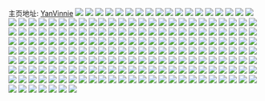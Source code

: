 主页地址: [YanVinnie](https://weibo.com/u/5022826012) 
![](https://wx4.sinaimg.cn/mw2000/005tVguMly1gr5arp695hj31sc2dsqsh.jpg) 
![](https://wx4.sinaimg.cn/mw2000/005tVguMly1gr5arnux5wj32622w2qeu.jpg) 
![](https://wx4.sinaimg.cn/mw2000/005tVguMly1gr5armfianj32c0340wri.jpg) 
![](https://wx4.sinaimg.cn/mw2000/005tVguMly1gr5arlck0ej62c0340npe02.jpg) 
![](https://wx4.sinaimg.cn/mw2000/005tVguMly1gr5aqsekoij31kw1kwx6q.jpg) 
![](https://wx4.sinaimg.cn/mw2000/005tVguMly1gr5ar21d9hj31kw1kwnpe.jpg) 
![](https://wx4.sinaimg.cn/mw2000/005tVguMly1gqvwrj73g5j30n015f7ic.jpg) 
![](https://wx4.sinaimg.cn/mw2000/005tVguMly1gqvwriv0hpj30n0149k5n.jpg) 
![](https://wx4.sinaimg.cn/mw2000/005tVguMly1gqvwrk2fxrj31gb1cs47v.jpg) 
![](https://wx4.sinaimg.cn/mw2000/005tVguMly1gqvwrplipij32c02c0npd.jpg) 
![](https://wx4.sinaimg.cn/mw2000/005tVguMly1gqvwrjl3v4j30n0178wsa.jpg) 
![](https://wx4.sinaimg.cn/mw2000/005tVguMly1gqvwrlxn0lj33402c0qv6.jpg) 
![](https://wx4.sinaimg.cn/mw2000/005tVguMly1gqvwrn4617j31sc2dsqv5.jpg) 
![](https://wx4.sinaimg.cn/mw2000/005tVguMly1gqvwroaai8j61sc2dsqv502.jpg) 
![](https://wx4.sinaimg.cn/mw2000/005tVguMly1gqvwrkn9vzj31hc12xanm.jpg) 
![](https://wx4.sinaimg.cn/mw2000/005tVguMly1gqmprmc8rdj33402c01kx.jpg) 
![](https://wx4.sinaimg.cn/mw2000/005tVguMly1gqmprk1utwj33402c01kx.jpg) 
![](https://wx4.sinaimg.cn/mw2000/005tVguMly1gqmprf07kqj32c0340hdu.jpg) 
![](https://wx4.sinaimg.cn/mw2000/005tVguMly1gqmprdyxp5j33402c07wl.jpg) 
![](https://wx4.sinaimg.cn/mw2000/005tVguMly1gqmprhtp5tj32842xk1kx.jpg) 
![](https://wx4.sinaimg.cn/mw2000/005tVguMly1gqmprg5al0j32843181kx.jpg) 
![](https://wx4.sinaimg.cn/mw2000/005tVguMly1gqmprn8fpij31oj1oj19v.jpg) 
![](https://wx4.sinaimg.cn/mw2000/005tVguMly1gqmproqq64j32c0340npd.jpg) 
![](https://wx4.sinaimg.cn/mw2000/005tVguMly1gqmprb43fsj30n03337s7.jpg) 
![](https://wx4.sinaimg.cn/mw2000/005tVguMly1gqj00cufb9j32c02c07wh.jpg) 
![](https://wx4.sinaimg.cn/mw2000/005tVguMly1gqb327wspkj30n01liu0x.jpg) 
![](https://wx4.sinaimg.cn/mw2000/005tVguMly1gqb30yloh0j32c02c0e82.jpg) 
![](https://wx4.sinaimg.cn/mw2000/005tVguMly1gqb3121cinj30mh0jo0xc.jpg) 
![](https://wx4.sinaimg.cn/mw2000/005tVguMly1gqb30wj0ipj32y927o4qp.jpg) 
![](https://wx4.sinaimg.cn/mw2000/005tVguMly1gqb311f5fnj322d2r5qv5.jpg) 
![](https://wx4.sinaimg.cn/mw2000/005tVguMly1gqb31022kcj32c0340npd.jpg) 
![](https://wx4.sinaimg.cn/mw2000/005tVguMly1gq8xo9piyyj32c02c04qp.jpg) 
![](https://wx4.sinaimg.cn/mw2000/005tVguMly1gq8xobszvwj33402c0npd.jpg) 
![](https://wx4.sinaimg.cn/mw2000/005tVguMly1gq8xo74d2oj32c02c0e81.jpg) 
![](https://wx4.sinaimg.cn/mw2000/005tVguMly1gq8xo4ar9qj32c0340kjl.jpg) 
![](https://wx4.sinaimg.cn/mw2000/005tVguMly1gq34s4n7oej30n02dx1kx.jpg) 
![](https://wx4.sinaimg.cn/mw2000/005tVguMly1gq34s390s8j30n02p11kx.jpg) 
![](https://wx4.sinaimg.cn/mw2000/005tVguMly1gq34s5o53pj30n01wre26.jpg) 
![](https://wx4.sinaimg.cn/mw2000/005tVguMly1gq34syw4eej30n01a07wh.jpg) 
![](https://wx4.sinaimg.cn/mw2000/005tVguMly1gq34s3seddj30n00z6jz3.jpg) 
![](https://wx4.sinaimg.cn/mw2000/005tVguMly1gq34s8i9u6j33402c0hdu.jpg) 
![](https://wx4.sinaimg.cn/mw2000/005tVguMly1gq34s1z4rlj33332bb7wi.jpg) 
![](https://wx4.sinaimg.cn/mw2000/005tVguMly1gq34sdrnw5j33402c0b29.jpg) 
![](https://wx4.sinaimg.cn/mw2000/005tVguMly1gq34sced4cj32pr21bu0x.jpg) 
![](https://wx4.sinaimg.cn/mw2000/005tVguMly1gpvz5fk5tsj30u0140jzs.jpg) 
![](https://wx4.sinaimg.cn/mw2000/005tVguMly1gpvz4683t0j30u014011c.jpg) 
![](https://wx4.sinaimg.cn/mw2000/005tVguMly1gpvz45fa3lj31400u0guv.jpg) 
![](https://wx4.sinaimg.cn/mw2000/005tVguMly1gpvz43jbsxj30u010wn5z.jpg) 
![](https://wx4.sinaimg.cn/mw2000/005tVguMly1gpvz44racuj30u0140k1a.jpg) 
![](https://wx4.sinaimg.cn/mw2000/005tVguMly1gpvz472cloj30u113kgru.jpg) 
![](https://wx4.sinaimg.cn/mw2000/005tVguMly1gpvz5hhpvbj30u00u0tg9.jpg) 
![](https://wx4.sinaimg.cn/mw2000/005tVguMly1gpvz4454c6j30n01dswiq.jpg) 
![](https://wx4.sinaimg.cn/mw2000/005tVguMly1gpvzbwukmtj30n01drdws.jpg) 
![](https://wx4.sinaimg.cn/mw2000/005tVguMly1gpss0490wdj30n01b0k1b.jpg) 
![](https://wx4.sinaimg.cn/mw2000/005tVguMly1gplv4prz9dj32c0340e82.jpg) 
![](https://wx4.sinaimg.cn/mw2000/005tVguMly1gplv4kt00cj32c03404qq.jpg) 
![](https://wx4.sinaimg.cn/mw2000/005tVguMly1gplv4fydraj32c0340kjl.jpg) 
![](https://wx4.sinaimg.cn/mw2000/005tVguMly1gplv43jn74j33402c0kjl.jpg) 
![](https://wx4.sinaimg.cn/mw2000/005tVguMly1gplv4sfi47j32c02c07pz.jpg) 
![](https://wx4.sinaimg.cn/mw2000/005tVguMly1gplv4cjr5jj32c02c04qp.jpg) 
![](https://wx4.sinaimg.cn/mw2000/005tVguMly1gplv4abj9sj32bb2bb7wi.jpg) 
![](https://wx4.sinaimg.cn/mw2000/005tVguMly1gplv3v0fhnj30n01dsti0.jpg) 
![](https://wx4.sinaimg.cn/mw2000/005tVguMly1gplv3yd9blj31kq18ykjj.jpg) 
![](https://wx4.sinaimg.cn/mw2000/005tVguMly1gper9nt1z6j32c02c07wh.jpg) 
![](https://wx4.sinaimg.cn/mw2000/005tVguMly1gper9m27i8j32c02c07wh.jpg) 
![](https://wx4.sinaimg.cn/mw2000/005tVguMly1gper9phtr1j32c02c0kjl.jpg) 
![](https://wx4.sinaimg.cn/mw2000/005tVguMly1gper9r5tuoj32c02c0b29.jpg) 
![](https://wx4.sinaimg.cn/mw2000/005tVguMly1gper9eyncsj32pq2bub2a.jpg) 
![](https://wx4.sinaimg.cn/mw2000/005tVguMly1gper9gc4jwj327x2zs7wh.jpg) 
![](https://wx4.sinaimg.cn/mw2000/005tVguMly1gper9l85qcj31sc2ds1ky.jpg) 
![](https://wx4.sinaimg.cn/mw2000/005tVguMly1gper9jmc5fj31oz2caty3.jpg) 
![](https://wx4.sinaimg.cn/mw2000/005tVguMly1gper9ia2ejj31sc2dse81.jpg) 
![](https://wx4.sinaimg.cn/mw2000/005tVguMly1gper9cssd3j32bb332npe.jpg) 
![](https://wx4.sinaimg.cn/mw2000/005tVguMly1gper9dyuqbj33332bbu0y.jpg) 
![](https://wx4.sinaimg.cn/mw2000/005tVguMly1gp91f3cucfj32c02c0kjl.jpg) 
![](https://wx4.sinaimg.cn/mw2000/005tVguMly1gp91ez92e4j30n0149497.jpg) 
![](https://wx4.sinaimg.cn/mw2000/005tVguMly1gp91ey2w67j30u014eanw.jpg) 
![](https://wx4.sinaimg.cn/mw2000/005tVguMly1gp91evpjdej30mi0u010f.jpg) 
![](https://wx4.sinaimg.cn/mw2000/005tVguMly1gp91gy612xj30n01frkjl.jpg) 
![](https://wx4.sinaimg.cn/mw2000/005tVguMly1gp91f5k1ahj31ei1eikdd.jpg) 
![](https://wx4.sinaimg.cn/mw2000/005tVguMly1gp6qb41nddj33402c0hdt.jpg) 
![](https://wx4.sinaimg.cn/mw2000/005tVguMly1gp6qap37s1j32c02c0npd.jpg) 
![](https://wx4.sinaimg.cn/mw2000/005tVguMly1gp6qavk5tgj32c02c0e81.jpg) 
![](https://wx4.sinaimg.cn/mw2000/005tVguMly1gp6qbk9r22j32c02c01kx.jpg) 
![](https://wx4.sinaimg.cn/mw2000/005tVguMly1gp6qbe65ehj32c02c0jwi.jpg) 
![](https://wx4.sinaimg.cn/mw2000/005tVguMly1gp6q9s64v7j32432zub29.jpg) 
![](https://wx4.sinaimg.cn/mw2000/005tVguMly1gp6qc3mcj1j31sc2ds7wh.jpg) 
![](https://wx4.sinaimg.cn/mw2000/005tVguMly1gp6qbxdyw6j32c02c0npe.jpg) 
![](https://wx4.sinaimg.cn/mw2000/005tVguMly1gp6qbbzndfj32c02c01kx.jpg) 
![](https://wx4.sinaimg.cn/mw2000/005tVguMly1gp6q9gp55aj32c02c0npe.jpg) 
![](https://wx4.sinaimg.cn/mw2000/005tVguMly1gp6qado6enj314h1hcdxd.jpg) 
![](https://wx4.sinaimg.cn/mw2000/005tVguMly1gp21qv6vhpj316o1kwb29.jpg) 
![](https://wx4.sinaimg.cn/mw2000/005tVguMly1gp21qpat2tj316o1kw4qp.jpg) 
![](https://wx4.sinaimg.cn/mw2000/005tVguMly1gp21qyztbnj316o1kw1kx.jpg) 
![](https://wx4.sinaimg.cn/mw2000/005tVguMly1gp21qxgpf7j316o1kwe81.jpg) 
![](https://wx4.sinaimg.cn/mw2000/005tVguMly1gp21roay9tj32c02c0e81.jpg) 
![](https://wx4.sinaimg.cn/mw2000/005tVguMly1gp21udhpm0j30u0140qv5.jpg) 
![](https://wx4.sinaimg.cn/mw2000/005tVguMly1gp21qimnumj316o1kwnpd.jpg) 
![](https://wx4.sinaimg.cn/mw2000/005tVguMly1gp21rbj3m5j32c0340kjm.jpg) 
![](https://wx4.sinaimg.cn/mw2000/005tVguMly1gp21r3e4mej32c0340kjn.jpg) 
![](https://wx4.sinaimg.cn/mw2000/005tVguMly1gp21r6vzldj32c0340tur.jpg) 
![](https://wx4.sinaimg.cn/mw2000/005tVguMly1gp21riubgyj32c0340b2a.jpg) 
![](https://wx4.sinaimg.cn/mw2000/005tVguMly1gowgb6nhz0j328g2x47wi.jpg) 
![](https://wx4.sinaimg.cn/mw2000/005tVguMly1gowgb85aqqj33402c01kx.jpg) 
![](https://wx4.sinaimg.cn/mw2000/005tVguMly1gowgbd6l5rj33402c0npe.jpg) 
![](https://wx4.sinaimg.cn/mw2000/005tVguMly1gowgb1fv9xj32c0340ajr.jpg) 
![](https://wx4.sinaimg.cn/mw2000/005tVguMly1gowgdv4knsj30tu0tuqq4.jpg) 
![](https://wx4.sinaimg.cn/mw2000/005tVguMly1gowgb9raggj32912mw1fg.jpg) 
![](https://wx4.sinaimg.cn/mw2000/005tVguMly1gowgb4g2z7j30u0140wm9.jpg) 
![](https://wx4.sinaimg.cn/mw2000/005tVguMly1gowgcrleoyj30mi0u01do.jpg) 
![](https://wx4.sinaimg.cn/mw2000/005tVguMly1gowgc0urkfj30n01ds1k3.jpg) 
![](https://wx4.sinaimg.cn/mw2000/005tVguMly1gon2dmsj2tj32c02c04m2.jpg) 
![](https://wx4.sinaimg.cn/mw2000/005tVguMly1gon2de7grmj31401hc14m.jpg) 
![](https://wx4.sinaimg.cn/mw2000/005tVguMly1gon2do5o1uj30u11hc14v.jpg) 
![](https://wx4.sinaimg.cn/mw2000/005tVguMly1gon2jbosxvj322j2rbqg3.jpg) 
![](https://wx4.sinaimg.cn/mw2000/005tVguMly1gon2dgzv58j32c0340u0x.jpg) 
![](https://wx4.sinaimg.cn/mw2000/005tVguMly1gon2dlab4bj32c02c01gw.jpg) 
![](https://wx4.sinaimg.cn/mw2000/005tVguMly1gojia4egcij32c02c0kjl.jpg) 
![](https://wx4.sinaimg.cn/mw2000/005tVguMly1goji9l6bzoj32c02c0e81.jpg) 
![](https://wx4.sinaimg.cn/mw2000/005tVguMly1gojibgu0fjj30u40u47wh.jpg) 
![](https://wx4.sinaimg.cn/mw2000/005tVguMly1goji9uwrtrj324j2u24qp.jpg) 
![](https://wx4.sinaimg.cn/mw2000/005tVguMly1goji9tdd37j314d1hcqaf.jpg) 
![](https://wx4.sinaimg.cn/mw2000/005tVguMly1goji9zofbnj32c0340kjl.jpg) 
![](https://wx4.sinaimg.cn/mw2000/005tVguMly1gojia6730mj33332bbhdt.jpg) 
![](https://wx4.sinaimg.cn/mw2000/005tVguMly1goji9spacuj33332bbb2a.jpg) 
![](https://wx4.sinaimg.cn/mw2000/005tVguMly1goji9o93jwj32c02c0x6p.jpg) 
![](https://wx4.sinaimg.cn/mw2000/005tVguMly1gogxq94pdwj32c02c07tr.jpg) 
![](https://wx4.sinaimg.cn/mw2000/005tVguMly1gocfc37ugtj32c02c07wh.jpg) 
![](https://wx4.sinaimg.cn/mw2000/005tVguMly1go7jxjtu1uj33402c0qv5.jpg) 
![](https://wx4.sinaimg.cn/mw2000/005tVguMly1go7jxmp4pej32c02c01kx.jpg) 
![](https://wx4.sinaimg.cn/mw2000/005tVguMly1go7jxe7cq8j32c02c0e81.jpg) 
![](https://wx4.sinaimg.cn/mw2000/005tVguMly1go7jxa3fbfj33402c0b29.jpg) 
![](https://wx4.sinaimg.cn/mw2000/005tVguMly1go7jxt62gsj33402c0u0x.jpg) 
![](https://wx4.sinaimg.cn/mw2000/005tVguMly1go7jxy7d64j33402c0hdt.jpg) 
![](https://wx4.sinaimg.cn/mw2000/005tVguMly1go7jx60md7j32772xlhdu.jpg) 
![](https://wx4.sinaimg.cn/mw2000/005tVguMly1go7jzs9su8j30n00ls125.jpg) 
![](https://wx4.sinaimg.cn/mw2000/005tVguMly1go7k0qm7gjj30tu0tu4lb.jpg) 
![](https://wx4.sinaimg.cn/mw2000/005tVguMly1go2c7kdyjhj31sc2dsnpd.jpg) 
![](https://wx4.sinaimg.cn/mw2000/005tVguMly1go2c7hjt9ej31461hcam7.jpg) 
![](https://wx4.sinaimg.cn/mw2000/005tVguMly1go2c7f9cg9j32c02c0b29.jpg) 
![](https://wx4.sinaimg.cn/mw2000/005tVguMly1gnta12sg1mj33402c0u0x.jpg) 
![](https://wx4.sinaimg.cn/mw2000/005tVguMly1gnn6l2xf1pj30n00rmagn.jpg) 
![](https://wx4.sinaimg.cn/mw2000/005tVguMly1gnn6kvdo24j30k016gjsv.jpg) 
![](https://wx4.sinaimg.cn/mw2000/005tVguMly1gnn6kxf8nqj32c034012c.jpg) 
![](https://wx4.sinaimg.cn/mw2000/005tVguMly1gnm49srpfdj30n00yi1kx.jpg) 
![](https://wx4.sinaimg.cn/mw2000/005tVguMly1gnm47l1191j30mz1fik67.jpg) 
![](https://wx4.sinaimg.cn/mw2000/005tVguMly1gnm4abzkhrj30n01a01kx.jpg) 
![](https://wx4.sinaimg.cn/mw2000/005tVguMly1gnm44p5dtlj32c02c01kx.jpg) 
![](https://wx4.sinaimg.cn/mw2000/005tVguMly1gnm44quhehj32c0340b2a.jpg) 
![](https://wx4.sinaimg.cn/mw2000/005tVguMly1gnm44vtw34j32682s3npd.jpg) 
![](https://wx4.sinaimg.cn/mw2000/005tVguMly1gnm44xnpfaj323u23u4hx.jpg) 
![](https://wx4.sinaimg.cn/mw2000/005tVguMly1gnm44yvqkfj31u31u3dxr.jpg) 
![](https://wx4.sinaimg.cn/mw2000/005tVguMly1gnm450ajgkj324j2r7b29.jpg) 
![](https://wx4.sinaimg.cn/mw2000/005tVguMly1gnkjc6hwwej30zp22849a.jpg) 
![](https://wx4.sinaimg.cn/mw2000/005tVguMly1gnkjc58ne0j32c02c04qp.jpg) 
![](https://wx4.sinaimg.cn/mw2000/005tVguMly1gneukldd4lj30u0140kd9.jpg) 
![](https://wx4.sinaimg.cn/mw2000/005tVguMly1gnbcpb5wouj30n024o4qq.jpg) 
![](https://wx4.sinaimg.cn/mw2000/005tVguMly1gnbclfy6i4j30n01x01h3.jpg) 
![](https://wx4.sinaimg.cn/mw2000/005tVguMly1gnbcpyeq5ej30n02ibkjm.jpg) 
![](https://wx4.sinaimg.cn/mw2000/005tVguMly1gnbclckjt2j30n00yidm6.jpg) 
![](https://wx4.sinaimg.cn/mw2000/005tVguMly1gnbclvyvyjj30n01iqaqr.jpg) 
![](https://wx4.sinaimg.cn/mw2000/005tVguMly1gnbclgrlrjj30n049chdt.jpg) 
![](https://wx4.sinaimg.cn/mw2000/005tVguMly1gnbclnytz5j32z628qnpd.jpg) 
![](https://wx4.sinaimg.cn/mw2000/005tVguMly1gnbclh8c7jj31hc13fgwo.jpg) 
![](https://wx4.sinaimg.cn/mw2000/005tVguMly1gnbclrwnixj330128we81.jpg) 
![](https://wx4.sinaimg.cn/mw2000/005tVguMly1gnbclpsjrlj33402c0hdt.jpg) 
![](https://wx4.sinaimg.cn/mw2000/005tVguMly1gnbcll5w9mj33402c0kjl.jpg) 
![](https://wx4.sinaimg.cn/mw2000/005tVguMly1gnbclj4ddlj33402c0qv5.jpg) 
![](https://wx4.sinaimg.cn/mw2000/005tVguMly1gn6nhy2sgnj30n012h43e.jpg) 
![](https://wx4.sinaimg.cn/mw2000/005tVguMly1gbq27k60r5j30u40gyack.jpg) 
![](https://wx4.sinaimg.cn/mw2000/005tVguMly1gbq27kh7k9j30u40gykip.jpg) 
![](https://wx4.sinaimg.cn/mw2000/005tVguMly1gbq27ijw4bj33402c0kjl.jpg) 
![](https://wx4.sinaimg.cn/mw2000/005tVguMly1gam043imanj306o0500sy.jpg) 
![](https://wx4.sinaimg.cn/mw2000/005tVguMly1g9iqhaae8tj30ku112tb1.jpg) 
![](https://wx4.sinaimg.cn/mw2000/005tVguMly1g9iql9gqjqj31w02io7wh.jpg) 
![](https://wx4.sinaimg.cn/mw2000/005tVguMly1g9iqhojl9mj33402c04qp.jpg) 
![](https://wx4.sinaimg.cn/mw2000/005tVguMly1g6z9xzmt5nj32c121wkjl.jpg) 
![](https://wx4.sinaimg.cn/mw2000/005tVguMly1g6fapn2m0gj30ge0lugng.jpg) 
![](https://wx4.sinaimg.cn/mw2000/005tVguMly1g6e8xy3gkkj30u02o6dmi.jpg) 
![](https://wx4.sinaimg.cn/mw2000/005tVguMly1g6d0bahq0tj30u02o6jxs.jpg) 
![](https://wx4.sinaimg.cn/mw2000/005tVguMly1g62ehllex3j30ge0luabu.jpg) 
![](https://wx4.sinaimg.cn/mw2000/005tVguMly1g5snc7luthj30ge0lujtf.jpg) 
![](https://wx4.sinaimg.cn/mw2000/005tVguMly1g5c7x8mvg4j30ge0luac2.jpg) 
![](https://wx4.sinaimg.cn/mw2000/005tVguMly1g57f2vsklrj30ku112npe.jpg) 
![](https://wx4.sinaimg.cn/mw2000/005tVguMly1g55awe9xs8j30ge0luwgf.jpg) 
![](https://wx4.sinaimg.cn/mw2000/005tVguMly1g4xzypspv8j30ge0luac1.jpg) 
![](https://wx4.sinaimg.cn/mw2000/005tVguMly1g4tnkeofthj30ge0lu769.jpg) 
![](https://wx4.sinaimg.cn/mw2000/005tVguMly1g4k7ad2ssxj30ge0lu0us.jpg) 
![](https://wx4.sinaimg.cn/mw2000/005tVguMly1g4gl4i1brdj30ge0ludhp.jpg) 
![](https://wx4.sinaimg.cn/mw2000/005tVguMly1g49ncyz320j30ge0lugnm.jpg) 
![](https://wx4.sinaimg.cn/mw2000/005tVguMly1g438gd8kzmj309q09q0tc.jpg) 
![](https://wx4.sinaimg.cn/mw2000/005tVguMly1g40hu7jji1j30ge0lu40d.jpg) 
![](https://wx4.sinaimg.cn/mw2000/005tVguMly1g3ojt9pv0nj30ge0lutao.jpg) 
![](https://wx4.sinaimg.cn/mw2000/005tVguMly1g3k7jr4g43j30ge0luq4w.jpg) 
![](https://wx4.sinaimg.cn/mw2000/005tVguMly1g37kvjdlzdj32c0340qv6.jpg) 
![](https://wx4.sinaimg.cn/mw2000/005tVguMly1g2pijgkmpqj33402c0x6p.jpg) 
![](https://wx4.sinaimg.cn/mw2000/005tVguMgy1g2dj6jmjusj30ku112wl1.jpg) 
![](https://wx4.sinaimg.cn/mw2000/005tVguMgy1g283sx7ilrj33402c01kz.jpg) 
![](https://wx4.sinaimg.cn/mw2000/005tVguMgy1g1ymma6uq5j30ku112to9.jpg) 
![](https://wx4.sinaimg.cn/mw2000/005tVguMly1g0eb132iz5j30rs0tj0wc.jpg) 

